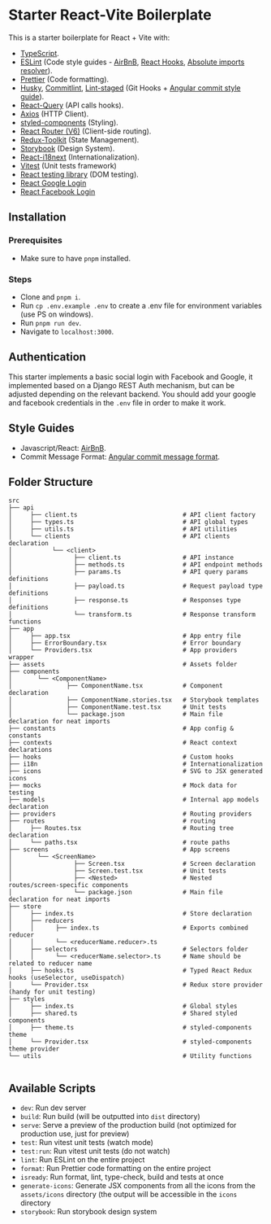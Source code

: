# Starter React-Vite Boilerplate

This is a starter boilerplate for React + Vite with:

- [TypeScript](https://www.typescriptlang.org/).
- [ESLint](https://eslint.org/) (Code style guides - [AirBnB](https://github.com/airbnb/javascript), [React Hooks](https://reactjs.org/docs/hooks-rules.html), [Absolute imports resolver](https://www.npmjs.com/package/eslint-import-resolver-typescript)).
- [Prettier](https://prettier.io/) (Code formatting).
- [Husky](https://typicode.github.io/husky/#/), [Commitlint](https://commitlint.js.org/#/), [Lint-staged](https://github.com/okonet/lint-staged) (Git Hooks + [Angular commit style guide](https://github.com/angular/angular/blob/master/CONTRIBUTING.md#commit)).
- [React-Query](https://react-query.tanstack.com/) (API calls hooks).
- [Axios](https://axios-http.com/) (HTTP Client).
- [styled-components](https://styled-components.com/) (Styling).
- [React Router (V6)](https://reactrouter.com/) (Client-side routing).
- [Redux-Toolkit](https://redux-toolkit.js.org/) (State Management).
- [Storybook](https://storybook.js.org/) (Design System).
- [React-i18next](https://react.i18next.com/) (Internationalization).
- [Vitest](https://vitest.dev/) (Unit tests framework)
- [React testing library](https://testing-library.com/docs/react-testing-library/intro/) (DOM testing).
- [React Google Login](https://github.com/anthonyjgrove/react-google-login)
- [React Facebook Login](https://github.com/keppelen/react-facebook-login)

## Installation

### Prerequisites

- Make sure to have `pnpm` installed.

### Steps

- Clone and `pnpm i`.
- Run `cp .env.example .env` to create a .env file for environment variables (use PS on windows).
- Run `pnpm run dev`.
- Navigate to `localhost:3000`.

## Authentication

This starter implements a basic social login with Facebook and Google, it implemented based on a Django REST Auth mechanism, but can be adjusted depending on the relevant backend.
You should add your google and facebook credentials in the `.env` file in order to make it work.

## Style Guides

- Javascript/React: [AirBnB](https://github.com/airbnb/javascript).
- Commit Message Format: [Angular commit message format](https://github.com/angular/angular/blob/master/CONTRIBUTING.md#-commit-message-format).

## Folder Structure

```shell
src
├── api
│     ├── client.ts                             # API client factory
│     ├── types.ts                              # API global types
│     ├── utils.ts                              # API utilities
│     └── clients                               # API clients declaration
│           └── <client>
│                 ├── client.ts                 # API instance
│                 ├── methods.ts                # API endpoint methods
│                 ├── params.ts                 # API query params definitions
│                 ├── payload.ts                # Request payload type definitions
│                 ├── response.ts               # Responses type definitions
│                 └── transform.ts              # Response transform functions
├── app
│     ├── app.tsx                               # App entry file
│     ├── ErrorBoundary.tsx                     # Error boundary
│     └── Providers.tsx                         # App providers wrapper
├── assets                                      # Assets folder
├── components
│       └── <ComponentName>
│               ├── ComponentName.tsx           # Component declaration
│               ├── ComponentName.stories.tsx   # Storybook templates
│               ├── ComponentName.test.tsx      # Unit tests
│               └── package.json                # Main file declaration for neat imports
├── constants                                   # App config & constants
├── contexts                                    # React context declarations
├── hooks                                       # Custom hooks
├── i18n                                        # Internationalization
├── icons                                       # SVG to JSX generated icons
├── mocks                                       # Mock data for testing
├── models                                      # Internal app models declaration
├── providers                                   # Routing providers
├── routes                                      # routing
│     ├── Routes.tsx                            # Routing tree declaration
│     └── paths.tsx                             # route paths
├── screens                                     # App screens
│       └── <ScreenName>
│                 ├── Screen.tsx                # Screen declaration
│                 ├── Screen.test.tsx           # Unit tests
│                 ├── <Nested>                  # Nested routes/screen-specific components
│                 └── package.json              # Main file declaration for neat imports
├── store
│     ├── index.ts                              # Store declaration
│     ├── reducers
│     │      ├── index.ts                       # Exports combined reducer
│     │      └── <reducerName.reducer>.ts
│     ├── selectors                             # Selectors folder
│     │      └── <reducerName.selector>.ts      # Name should be related to reducer name
│     ├── hooks.ts                              # Typed React Redux hooks (useSelector, useDispatch)
│     └── Provider.tsx                          # Redux store provider (handy for unit testing)
├── styles
│     ├── index.ts                              # Global styles
│     ├── shared.ts                             # Shared styled components
│     ├── theme.ts                              # styled-components theme
│     └── Provider.tsx                          # styled-components theme provider
└── utils                                       # Utility functions


```

## Available Scripts

- `dev`: Run dev server
- `build`: Run build (will be outputted into `dist` directory)
- `serve`: Serve a preview of the production build (not optimized for production use, just for preview)
- `test`: Run vitest unit tests (watch mode)
- `test:run`: Run vitest unit tests (do not watch)
- `lint`: Run ESLint on the entire project
- `format`: Run Prettier code formatting on the entire project
- `isready`: Run format, lint, type-check, build and tests at once
- `generate-icons`: Generate JSX components from all the icons from the `assets/icons` directory (the output will be accessible in the `icons` directory
- `storybook`: Run storybook design system
